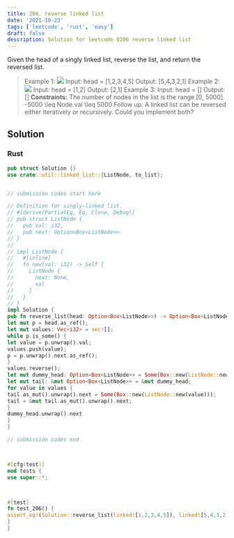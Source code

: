 ```yaml
---
title: 206. reverse linked list
date: '2021-10-23'
tags: ['leetcode', 'rust', 'easy']
draft: false
description: Solution for leetcode 0206 reverse linked list
---
```




Given the head of a singly linked list, reverse the list, and return the reversed list.



>   Example 1:
>   ![](https://assets.leetcode.com/uploads/2021/02/19/rev1ex1.jpg)
>   Input: head <TeX>=</TeX> [1,2,3,4,5]
>   Output: [5,4,3,2,1]
>   Example 2:
>   ![](https://assets.leetcode.com/uploads/2021/02/19/rev1ex2.jpg)
>   Input: head <TeX>=</TeX> [1,2]
>   Output: [2,1]
>   Example 3:
>   Input: head <TeX>=</TeX> []
>   Output: []
**Constraints:**
>   	The number of nodes in the list is the range [0, 5000].
>   	-5000 <TeX>\leq</TeX> Node.val <TeX>\leq</TeX> 5000
>   Follow up: A linked list can be reversed either iteratively or recursively. Could you implement both?


## Solution


### Rust
```rust
pub struct Solution {}
use crate::util::linked_list::{ListNode, to_list};


// submission codes start here

// Definition for singly-linked list.
// #[derive(PartialEq, Eq, Clone, Debug)]
// pub struct ListNode {
//   pub val: i32,
//   pub next: Option<Box<ListNode>>
// }
//
// impl ListNode {
//   #[inline]
//   fn new(val: i32) -> Self {
//     ListNode {
//       next: None,
//       val
//     }
//   }
// }
impl Solution {
pub fn reverse_list(head: Option<Box<ListNode>>) -> Option<Box<ListNode>> {
let mut p = head.as_ref();
let mut values: Vec<i32> = vec![];
while p.is_some() {
let value = p.unwrap().val;
values.push(value);
p = p.unwrap().next.as_ref();
}
values.reverse();
let mut dummy_head: Option<Box<ListNode>> = Some(Box::new(ListNode::new(0)));
let mut tail: &mut Option<Box<ListNode>> = &mut dummy_head;
for value in values {
tail.as_mut().unwrap().next = Some(Box::new(ListNode::new(value)));
tail = &mut tail.as_mut().unwrap().next;
}
dummy_head.unwrap().next
}
}

// submission codes end



#[cfg(test)]
mod tests {
use super::*;



#[test]
fn test_206() {
assert_eq!(Solution::reverse_list(linked![1,2,3,4,5]), linked![5,4,3,2,1]);
}
}

```
